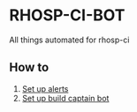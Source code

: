 # RHOSP-CI-BOT
All things automated for rhosp-ci

## How to

1. [Set up alerts](alerts/README.md)
2. [Set up build captain bot](build-captain/README.md)
